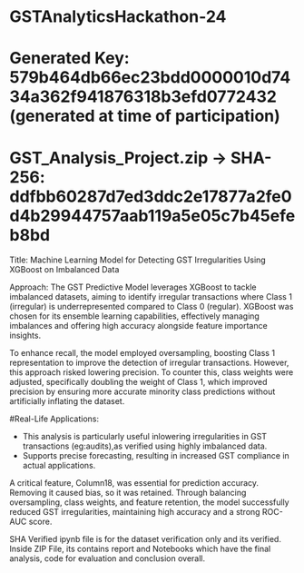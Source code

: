 # GSTAnalyticsHackathon-24
# Generated Key: 579b464db66ec23bdd0000010d7434a362f941876318b3efd0772432 (generated at time of participation)
# GST_Analysis_Project.zip -> SHA-256: ddfbb60287d7ed3ddc2e17877a2fe0d4b29944757aab119a5e05c7b45efeb8bd

Title: Machine Learning Model for Detecting GST Irregularities Using XGBoost on Imbalanced Data

Approach:
The GST Predictive Model leverages XGBoost to tackle imbalanced datasets, aiming to identify irregular transactions where Class 1 (irregular) is underrepresented compared to Class 0 (regular). XGBoost was chosen for its ensemble learning capabilities, effectively managing imbalances and offering high accuracy alongside feature importance insights.

To enhance recall, the model employed oversampling, boosting Class 1 representation to improve the detection of irregular transactions. However, this approach risked lowering precision. To counter this, class weights were adjusted, specifically doubling the weight of Class 1, which improved precision by ensuring more accurate minority class predictions without artificially inflating the dataset.

#Real-Life Applications:
 * This analysis is particularly useful inlowering irregularities in GST transactions (eg:audits),as verified using highly imbalanced data.
 * Supports precise forecasting, resulting in increased GST compliance in actual applications.

A critical feature, Column18, was essential for prediction accuracy. Removing it caused bias, so it was retained. Through balancing oversampling, class weights, and feature retention, the model successfully reduced GST irregularities, maintaining high accuracy and a strong ROC-AUC score.


SHA Verified ipynb file is for the dataset verification only and its verified.
Inside ZIP File, its contains report and Notebooks which have the final analysis, code for evaluation and conclusion overall.
